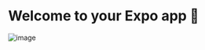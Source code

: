 # Welcome to your Expo app 👋
![image](https://github.com/Amit250/ToDoReminderApp/assets/58304052/ff0ccf5a-e9da-4524-9339-958220615b1c)
